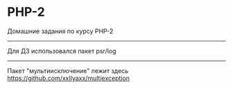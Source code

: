 PHP-2
======
Домашние задания по курсу PHP-2
***
Для ДЗ использовался пакет psr/log
***
Пакет "мультиисключение" лежит здесь https://github.com/xxIlyaxx/multiexception

